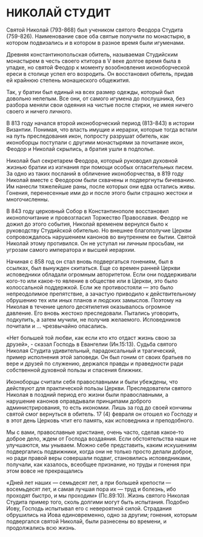 # НИКОЛАЙ СТУДИТ

Святой Николай (793-868) был учеником святого Феодора Студита (759-826). Наименование свое оба святые получили по монастырю, в котором подвизались и в котором в разное время были игуменами.

Древняя константинопольская обитель, называемая Студийским монастырем в честь своего ктитора в V веке долгое время была в упадке, но святой Феодор к моменту возобновления иконоборческой ереси в столице успел его возродить. Он восстановил обитель, придав ей крайнюю степень монашеского общежития.

Так, у братии был единый на всех размер одежды, который был довольно нелепым. Все они, от самого игумена до послушника, без разбора меняли свои одеяния на чистые после стирки, не имея ничего своего и ничего личного.

В 813 году начался второй иконоборческий период (813-843) в истории Византии. Понимая, что власть имущие и иерархи, которые тогда встали на путь преследования икон, попросту разрушат обитель, как иконоборцы поступали с другими монастырями за почитание икон, Феодор и Николай скрылись, а братия ушли в подполье.

Николай был секретарем Феодора, который руководил духовной жизнью братии из изгнания при помощи особых огласительных писем. За одно из таких посланий в обличение иконоборчества, в 819 году Николай вместе с Феодором были схвачены и подвергнуты бичеванию. Им нанесли тяжелейшие раны, после которых они едва остались живы. Гонения, перенесенные ими до и после этого были страшно жестоки и многочисленны.

В 843 году церковный Собор в Константинополе восстановил иконопочитание и провозгласил Торжество Православия. Феодор не дожил до этого события, Николай временем вернулся было к руководству Студийской обителью. Но внешнее благополучие Церкви сопровождалось нарушением канонов во внутреннем ее бытии. Святой Николай этому противился. Он не уступал ни личным просьбам, ни угрозам самого императора и высшей иерархии.

Начиная с 858 год он стал вновь подвергаться гонениям, был в ссылках, был вынужден скитаться. Еще со времен ранней Церкви исповедники обладали огромным авторитетом. Если они поддерживали кого-то или какое-то явление в обществе или в Церкви, это было колоссальной поддержкой. Если же противостояли — это было непреодолимое препятствие, а зачастую приводило к действительному обрушению тех или иных планов и людских замыслов. Поэтому на Николая в течение целого десятилетия оказывалось огромное давление. Его вновь жестоко преследовали. Пытались уговорить, подкупить, а затем мучили, не получив желаемого. Исповедников почитали и ... чрезвычайно опасались.

«Нет большей той любви, как если кто кто отдаст жизнь свою за друзей», - сказал Господь в Евангелии (Ин.15:13). Судьба святого Николая Студита удивительный, парадоксальный и трагический, пример исполнения этой заповеди. Он был гоним от своих братьев по вере и друзей по служению, держался правды и праведности ради собственной духовной пользы и спасения ближних.

Иконоборцы считали себя православными и были убеждены, что действуют для практической пользы Церкви. Преследователи святого Николая в поздний период его жизни были православными, а нарушение канонов оправдывали принципами доброго администрирования, то есть икономии. Лишь за год до своей кончины святой смог вернуться в обитель. 17 (4) февраля он отошел ко Господу и в этот день Церковь чтит его память, как исповедника и преподобного.

Мы с вами, православные христиане, очень часто, сделав какое-то доброе дело, ждем от Господа воздаяния. Если обстоятельства наши не улучшаются, мы унываем. Можно себе представить, каким искушениям подвергались подвижники, когда они не только просто делали доброе, но ради правой веры совершали подвиг, становились исповедниками, получали, как казалось, всеобщее признание, но труды и гонения при этом вовсе не прекращались

«Дней лет наших — семьдесят лет, а при большей крепости — восемьдесят лет, и самая лучшая пора их — труд и болезнь, ибо проходят быстро, и мы проходим» (Пс.89:10). Жизнь святого Николая Студита пример того, сколь долгими могут быть испытания. Подобно Иову, Господь испытывал его с невероятной силой. Страдания обрушились на Иова единовременно, одно за другим; гонения, которым подвергался святой Николай, были разнесены во времени, и продолжались всю жизнь.
